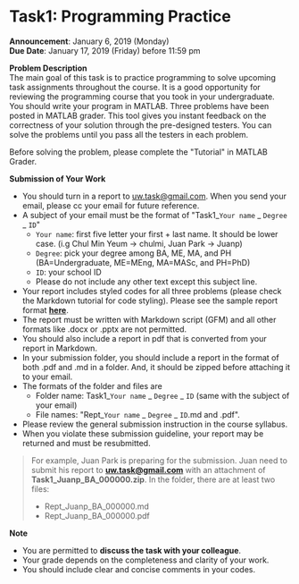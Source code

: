 # Task1: Programming Practice

**Announcement**: January 6, 2019 (Monday)  
**Due Date**: January 17, 2019 (Friday) before 11:59 pm  

**Problem Description**  
The main goal of this task is to practice programming to solve upcoming task assignments throughout the course. It is a good opportunity for reviewing the programming course that you took in your undergraduate. You should write your program in MATLAB. Three problems have been posted in MATLAB grader. This tool gives you instant feedback on the correctness of your solution through the pre-designed testers. You can solve the problems until you pass all the testers in each problem. 

Before solving the problem, please complete the "Tutorial" in MATLAB Grader.   

**Submission of Your Work**
* You should turn in a report to uw.task@gmail.com. When you send your email, please cc your email for future reference.  
* A subject of your email must be the format of "Task1_`Your name` _ `Degree` _ `ID`"
	* `Your name`: first five letter your first + last name. It should be lower case. (i.g Chul Min Yeum -> chulmi, Juan Park -> Juanp)   
	* `Degree`: pick your degree among BA, ME, MA, and PH (BA=Undergraduate, ME=MEng, MA=MASc, and PH=PhD)  
	* `ID`: your school ID
	* Please do not include any other text except this subject line.    
* Your report includes styled codes for all three problems (please check the Markdown tutorial for code styling). Please see the sample report format [**here**](Task0_Juanp_BA_000000). 
* The report must be written with Markdown script (GFM) and all other formats like .docx or .pptx are not permitted. 
* You should also include a report in pdf that is converted from your report in Markdown.  
* In your submission folder, you should include a report in the format of both .pdf and .md in a folder. And, it should be zipped before attaching it to your email. 
* The formats of the folder and files are 
	* Folder name: Task1_`Your name` _ `Degree` _ `ID` (same with the subject of your email)  
	* File names: "Rept_`Your name` _ `Degree` _ `ID`.md and .pdf".   
* Please review the general submission instruction in the course syllabus. 
* When you violate these submission guideline, your report may be returned and must be resubmitted. 

> For example, Juan Park is preparing for the submission. Juan need to submit his report to **uw.task@gmail.com** with an attachment of **Task1_Juanp_BA_000000.zip**. In the folder, there are at least two files: 
> * Rept_Juanp_BA_000000.md
> * Rept_Juanp_BA_000000.pdf

**Note**
* You are permitted to **discuss the task with your colleague**.  
* Your grade depends on the completeness and clarity of your work. 
* You should include clear and concise comments in your codes.